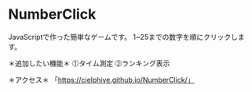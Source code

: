 # NumberClick
JavaScriptで作った簡単なゲームです。
1~25までの数字を順にクリックします。

＊追加したい機能＊
⓵タイム測定
⓶ランキング表示

＊アクセス＊
「https://cielphive.github.io/NumberClick/」
